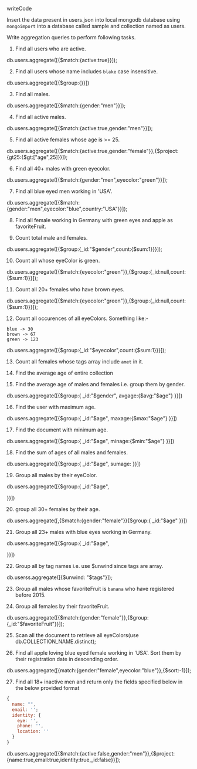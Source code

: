 writeCode

Insert the data present in users.json into local mongodb database using `mongoimport` into a database called sample and collection named as users.

Write aggregation queries to perform following tasks.

1. Find all users who are active.

db.users.aggregate([{$match:{active:true}}]);

2. Find all users whose name includes `blake` case insensitive.

db.users.aggregate([{$group:{}}])

3. Find all males.

db.users.aggregate([{$match:{gender:"men"}}]);

4. Find all active males.

db.users.aggregate([{$match:{active:true,gender:"men"}}]);

5. Find all active females whose age is >= 25.

db.users.aggregate([{$match:{active:true,gender:"female"}},{$project:{gt25:{$gt:["age",25]}}]);

6. Find all 40+ males with green eyecolor.

db.users.aggregate([{$match:{gender:"men",eyecolor:"green"}}]);

7. Find all blue eyed men working in 'USA'.

db.users.aggregate([{$match:{gender:"men",eyecolor:"blue",country:"USA"}}]);

8. Find all female working in Germany with green eyes and apple as favoriteFruit.

9. Count total male and females.

db.users.aggregate([{$group:{_id:"$gender",count:{$sum:1}}}]);

10. Count all whose eyeColor is green.

db.users.aggregate([{$match:{eyecolor:"green"}},{$group:{_id:null,count:{$sum:1}}}]);

11. Count all 20+ females who have brown eyes.

db.users.aggregate([{$match:{eyecolor:"green"}},{$group:{_id:null,count:{$sum:1}}}]);

12. Count all occurences of all eyeColors.
    Something like:-

```
blue -> 30
brown -> 67
green -> 123
```

db.users.aggregate([{$group:{_id:"$eyecolor",count:{$sum:1}}}]);

13. Count all females whose tags array include `amet` in it.

14. Find the average age of entire collection

15. Find the average age of males and females i.e. group them by gender.

db.users.aggregate([{$group:{
  _id:"$gender",
  avgage:{$avg:"$age"}
}}])


16. Find the user with maximum age.

db.users.aggregate([{$group:{
  _id:"$age",
  maxage:{$max:"$age"}
}}])

17. Find the document with minimum age.

db.users.aggregate([{$group:{
  _id:"$age",
  minage:{$min:"$age"}
}}])

18. Find the sum of ages of all males and females.

db.users.aggregate([{$group:{
  _id:"$age",
  sumage:
}}])

19. Group all males by their eyeColor.

db.users.aggregate([{$group:{
  _id:"$age",

}}])

20. group all 30+ females by their age.

db.users.aggregate([,{$match:{gender:"female"}}{$group:{
  _id:"$age"
}}])

21. Group all 23+ males with blue eyes working in Germany.

db.users.aggregate([{$group:{
  _id:"$age",

}}])

22. Group all by tag names i.e. use \$unwind since tags are array.

db.userss.aggregate([{$unwind: "$tags"}]);

23. Group all males whose favoriteFruit is `banana` who have registered before 2015.

24. Group all females by their favoriteFruit.

db.users.aggregate([{$match:{gender:"female"}},{$group:{_id:"$favoriteFruit"}}]);

25. Scan all the document to retrieve all eyeColors(use db.COLLECTION_NAME.distinct);

26. Find all apple loving blue eyed female working in 'USA'. Sort them by their registration date in descending order.


db.users.aggregate([{match:{gender:"female",eyecolor:"blue"}},{$sort:-1}]);

27. Find all 18+ inactive men and return only the fields specified below in the below provided format

```js
{
  name: "",
  email: '';
  identity: {
    eye: '',
    phone: '',
    location: ''
  }
}
```

db.users.aggregate([{$match:{active:false,gender:"men"}},{$project:{name:true,email:true,identity:true,_id:false}}]);
